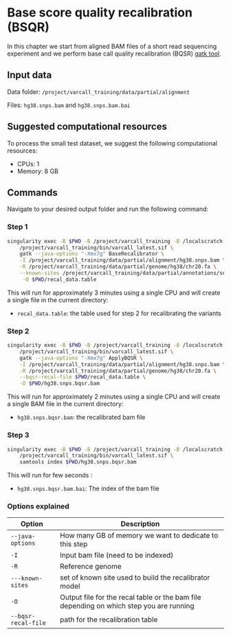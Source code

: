 # Base score quality recalibration (BSQR)

In this chapter we start from aligned BAM files of a short read sequencing experiment and we perform base call quality recalibration (BQSR) [gatk tool](https://gatk.broadinstitute.org/hc/en-us/articles/360035890531-Base-Quality-Score-Recalibration-BQSR).

## Input data

Data folder: `/project/varcall_training/data/partial/alignment`

Files: `hg38.snps.bam` and `hg38.snps.bam.bai`

## Suggested computational resources

To process the small test dataset, we suggest the following computational resources:

- CPUs: 1
- Memory: 8 GB

## Commands

Navigate to your desired output folder and run the following command:

### Step 1 

```bash
singularity exec -B $PWD -B /project/varcall_training -B /localscratch \
	/project/varcall_training/bin/varcall_latest.sif \
	gatk --java-options "-Xmx7g" BaseRecalibrator \
	-I /project/varcall_training/data/partial/alignment/hg38.snps.bam \
    -R /project/varcall_training/data/partial/genome/hg38/chr20.fa \
    --known-sites /project/varcall_training/data/partial/annotations/snps/dbsnp_146.hg38.vcf.gz \
     -O $PWD/recal_data.table
```

This will run for approximately 3 minutes using a single CPU and will create a single file in the current directory:

- `recal_data.table`: the table used for step 2 for recalibrating the variants

### Step 2

```bash
singularity exec -B $PWD -B /project/varcall_training -B /localscratch \
	/project/varcall_training/bin/varcall_latest.sif \
	gatk --java-options "-Xmx7g" ApplyBQSR \
	-I /project/varcall_training/data/partial/alignment/hg38.snps.bam \
    -R /project/varcall_training/data/partial/genome/hg38/chr20.fa \
    --bqsr-recal-file $PWD/recal_data.table \
    -O $PWD/hg38.snps.bqsr.bam
```
This will run for approximately 2 minutes using a single CPU and will create a single BAM file in the current directory:

- `hg38.snps.bqsr.bam`: the recalibrated bam file

### Step 3

```bash
singularity exec -B $PWD -B /project/varcall_training -B /localscratch \
	/project/varcall_training/bin/varcall_latest.sif \
	samtools index $PWD/hg38.snps.bqsr.bam
```
This will run for few seconds :

- `hg38.snps.bqsr.bam.bai`: The index of the bam file

### Options explained

| Option | Description |
|--------|-------------|	
| `--java-options` | How many GB of memory we want to dedicate to this step |
| `-I` | Input bam file (need to be indexed)|
| `-R` | Reference genome |
| `---known-sites` | set of known site used to build the recalibrator model |
| `-O` | Output file for the recal table or the bam file depending on which step you are running |
| `--bqsr-recal-file` | path for the recalibration table |
